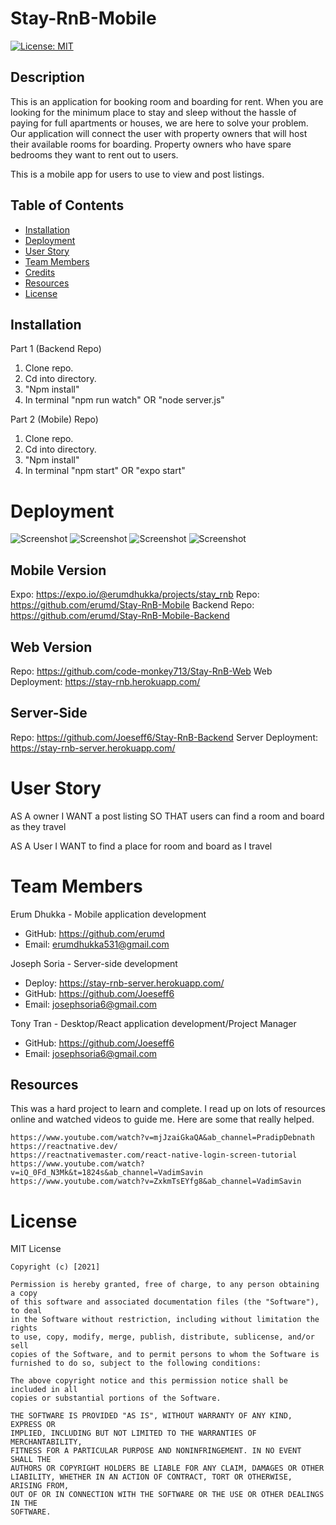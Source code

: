 # Stay-RnB-Mobile

[![License: MIT](https://img.shields.io/badge/License-MIT-yellow.svg)](https://opensource.org/licenses/MIT)

## Description

This is an application for booking room and boarding for rent. When you are looking for the minimum place to stay and sleep without the hassle of paying for full apartments or houses, we are here to solve your problem. Our application will connect the user with property owners that will host their available rooms for boarding. Property owners who have spare bedrooms they want to rent out to users.

This is a mobile app for users to use to view and post listings.

## Table of Contents

- [Installation](#installation)
- [Deployment](#deployment)
- [User Story](#userstory)
- [Team Members](#teammembers)
- [Credits](#credits)
- [Resources](#resources)
- [License](#license)

## Installation

Part 1 (Backend Repo)

1. Clone repo.
2. Cd into directory.
3. "Npm install"
4. In terminal "npm run watch" OR "node server.js"

Part 2 (Mobile) Repo)

1. Clone repo.
2. Cd into directory.
3. "Npm install"
4. In terminal "npm start" OR "expo start"

# Deployment

![Screenshot](./images/photo1.png)
![Screenshot](./images/photo2.png)
![Screenshot](./images/photo3.png)
![Screenshot](./images/photo4.png)

## Mobile Version

Expo: https://expo.io/@erumdhukka/projects/stay_rnb
Repo: https://github.com/erumd/Stay-RnB-Mobile
Backend Repo: https://github.com/erumd/Stay-RnB-Mobile-Backend

## Web Version

Repo: https://github.com/code-monkey713/Stay-RnB-Web
Web Deployment: https://stay-rnb.herokuapp.com/

## Server-Side

Repo: https://github.com/Joeseff6/Stay-RnB-Backend
Server Deployment: https://stay-rnb-server.herokuapp.com/

# User Story

AS A owner
I WANT a post listing
SO THAT users can find a room and board as they travel

AS A User
I WANT to find a place for room and board as I travel

# Team Members

Erum Dhukka - Mobile application development

- GitHub: https://github.com/erumd
- Email: erumdhukka531@gmail.com

Joseph Soria - Server-side development

- Deploy: https://stay-rnb-server.herokuapp.com/
- GitHub: https://github.com/Joeseff6
- Email: josephsoria6@gmail.com

Tony Tran - Desktop/React application development/Project Manager

- GitHub: https://github.com/Joeseff6
- Email: josephsoria6@gmail.com

## Resources

This was a hard project to learn and complete. I read up on lots of resources online and watched videos to guide me. Here are some that really helped.

    https://www.youtube.com/watch?v=mjJzaiGkaQA&ab_channel=PradipDebnath
    https://reactnative.dev/
    https://reactnativemaster.com/react-native-login-screen-tutorial
    https://www.youtube.com/watch?v=iQ_0Fd_N3Mk&t=1824s&ab_channel=VadimSavin
    https://www.youtube.com/watch?v=ZxkmTsEYfg8&ab_channel=VadimSavin

# License

MIT License

    Copyright (c) [2021]

    Permission is hereby granted, free of charge, to any person obtaining a copy
    of this software and associated documentation files (the "Software"), to deal
    in the Software without restriction, including without limitation the rights
    to use, copy, modify, merge, publish, distribute, sublicense, and/or sell
    copies of the Software, and to permit persons to whom the Software is
    furnished to do so, subject to the following conditions:

    The above copyright notice and this permission notice shall be included in all
    copies or substantial portions of the Software.

    THE SOFTWARE IS PROVIDED "AS IS", WITHOUT WARRANTY OF ANY KIND, EXPRESS OR
    IMPLIED, INCLUDING BUT NOT LIMITED TO THE WARRANTIES OF MERCHANTABILITY,
    FITNESS FOR A PARTICULAR PURPOSE AND NONINFRINGEMENT. IN NO EVENT SHALL THE
    AUTHORS OR COPYRIGHT HOLDERS BE LIABLE FOR ANY CLAIM, DAMAGES OR OTHER
    LIABILITY, WHETHER IN AN ACTION OF CONTRACT, TORT OR OTHERWISE, ARISING FROM,
    OUT OF OR IN CONNECTION WITH THE SOFTWARE OR THE USE OR OTHER DEALINGS IN THE
    SOFTWARE.
